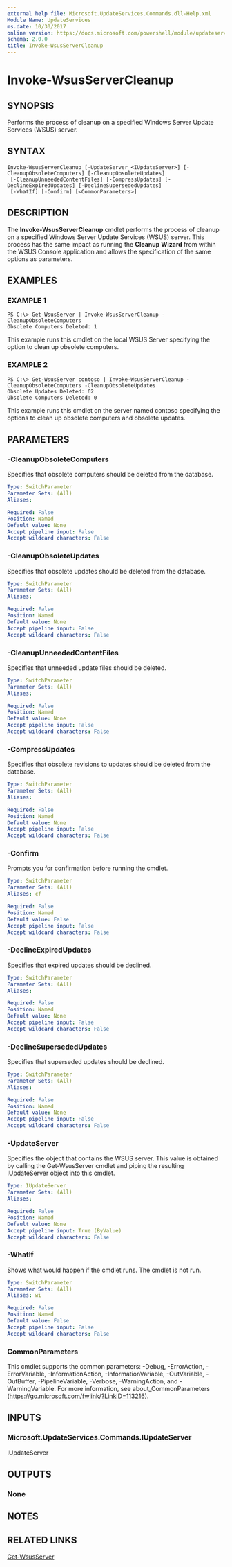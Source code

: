 ```yaml
---
external help file: Microsoft.UpdateServices.Commands.dll-Help.xml
Module Name: UpdateServices
ms.date: 10/30/2017
online version: https://docs.microsoft.com/powershell/module/updateservices/invoke-wsusservercleanup?view=windowsserver2012r2-ps&wt.mc_id=ps-gethelp
schema: 2.0.0
title: Invoke-WsusServerCleanup
---
```


# Invoke-WsusServerCleanup

## SYNOPSIS
Performs the process of cleanup on a specified Windows Server Update Services (WSUS) server.

## SYNTAX

```
Invoke-WsusServerCleanup [-UpdateServer <IUpdateServer>] [-CleanupObsoleteComputers] [-CleanupObsoleteUpdates]
 [-CleanupUnneededContentFiles] [-CompressUpdates] [-DeclineExpiredUpdates] [-DeclineSupersededUpdates]
 [-WhatIf] [-Confirm] [<CommonParameters>]
```

## DESCRIPTION
The **Invoke-WsusServerCleanup** cmdlet performs the process of cleanup on a specified Windows Server Update Services (WSUS) server.
This process has the same impact as running the **Cleanup Wizard** from within the WSUS Console application and allows the specification of the same options as parameters.

## EXAMPLES

### EXAMPLE 1
```
PS C:\> Get-WsusServer | Invoke-WsusServerCleanup -CleanupObsoleteComputers
Obsolete Computers Deleted: 1
```

This example runs this cmdlet on the local WSUS Server specifying the option to clean up obsolete computers.

### EXAMPLE 2
```
PS C:\> Get-WsusServer contoso | Invoke-WsusServerCleanup -CleanupObsoleteComputers -CleanupObsoleteUpdates
Obsolete Updates Deleted: 62 
Obsolete Computers Deleted: 0
```

This example runs this cmdlet on the server named contoso specifying the options to clean up obsolete computers and obsolete updates.

## PARAMETERS

### -CleanupObsoleteComputers
Specifies that obsolete computers should be deleted from the database.

```yaml
Type: SwitchParameter
Parameter Sets: (All)
Aliases: 

Required: False
Position: Named
Default value: None
Accept pipeline input: False
Accept wildcard characters: False
```

### -CleanupObsoleteUpdates
Specifies that obsolete updates should be deleted from the database.

```yaml
Type: SwitchParameter
Parameter Sets: (All)
Aliases: 

Required: False
Position: Named
Default value: None
Accept pipeline input: False
Accept wildcard characters: False
```

### -CleanupUnneededContentFiles
Specifies that unneeded update files should be deleted.

```yaml
Type: SwitchParameter
Parameter Sets: (All)
Aliases: 

Required: False
Position: Named
Default value: None
Accept pipeline input: False
Accept wildcard characters: False
```

### -CompressUpdates
Specifies that obsolete revisions to updates should be deleted from the database.

```yaml
Type: SwitchParameter
Parameter Sets: (All)
Aliases: 

Required: False
Position: Named
Default value: None
Accept pipeline input: False
Accept wildcard characters: False
```

### -Confirm
Prompts you for confirmation before running the cmdlet.

```yaml
Type: SwitchParameter
Parameter Sets: (All)
Aliases: cf

Required: False
Position: Named
Default value: False
Accept pipeline input: False
Accept wildcard characters: False
```

### -DeclineExpiredUpdates
Specifies that expired updates should be declined.

```yaml
Type: SwitchParameter
Parameter Sets: (All)
Aliases: 

Required: False
Position: Named
Default value: None
Accept pipeline input: False
Accept wildcard characters: False
```

### -DeclineSupersededUpdates
Specifies that superseded updates should be declined.

```yaml
Type: SwitchParameter
Parameter Sets: (All)
Aliases: 

Required: False
Position: Named
Default value: None
Accept pipeline input: False
Accept wildcard characters: False
```

### -UpdateServer
Specifies the object that contains the WSUS server.
This value is obtained by calling the Get-WsusServer cmdlet and piping the resulting IUpdateServer object into this cmdlet.

```yaml
Type: IUpdateServer
Parameter Sets: (All)
Aliases: 

Required: False
Position: Named
Default value: None
Accept pipeline input: True (ByValue)
Accept wildcard characters: False
```

### -WhatIf
Shows what would happen if the cmdlet runs.
The cmdlet is not run.

```yaml
Type: SwitchParameter
Parameter Sets: (All)
Aliases: wi

Required: False
Position: Named
Default value: False
Accept pipeline input: False
Accept wildcard characters: False
```

### CommonParameters
This cmdlet supports the common parameters: -Debug, -ErrorAction, -ErrorVariable, -InformationAction, -InformationVariable, -OutVariable, -OutBuffer, -PipelineVariable, -Verbose, -WarningAction, and -WarningVariable. For more information, see about_CommonParameters (https://go.microsoft.com/fwlink/?LinkID=113216).

## INPUTS

### Microsoft.UpdateServices.Commands.IUpdateServer
IUpdateServer

## OUTPUTS

### None

## NOTES

## RELATED LINKS

[Get-WsusServer](./Get-WsusServer.md)

